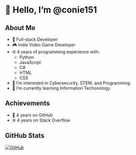 # 👋 Hello, I’m @conie151 
## About Me
- 🚀 Full-stack Developer
- 🎮 Indie Video Game Developer
- 🌐 4 years of programming experience with:
  - Python
  - JavaScript
  - C#
  - HTML
  - CSS
- 👀 I’m interested in Cybersecurity, STEM, and Programming.
- 🌱 I’m currently learning Information Techonology
## Achievements

- 📅 4 years on GitHub
- 🌐 4 years on Stack Overflow
## GitHub Stats

[![GitHub](https://img.shields.io/badge/GitHub-%23000000.svg?style=for-the-badge&logo=GitHub&logoColor=white)](https://github.com/<your-username>)


<!---
conie151/conie151 is a ✨ special ✨ repository because its `README.md` (this file) appears on your GitHub profile.
You can click the Preview link to take a look at your changes.
--->
